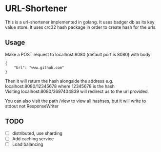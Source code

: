 # URL-Shortener

This is a url-shortener implemented in golang. It uses badger db as its key value store. It uses crc32 hash package in order to create hash for the urls.  

## Usage

Make a POST request to localhost:8080 (default port is 8080) with body
``` 
{
    "Url": "www.github.com"
}
```

Then it will return the hash alongside the address e.g. localhost:8080/12345678 where 12345678 is the hash  
Visiting localhost:8080/3697404839 will redirect us to the url provided.  


You can also visit the path /view to view all hashses, but it will write to stdout not ResponseWriter  

## TODO
- [ ] distributed, use sharding
- [ ] Add caching service
- [ ] Load balancing
